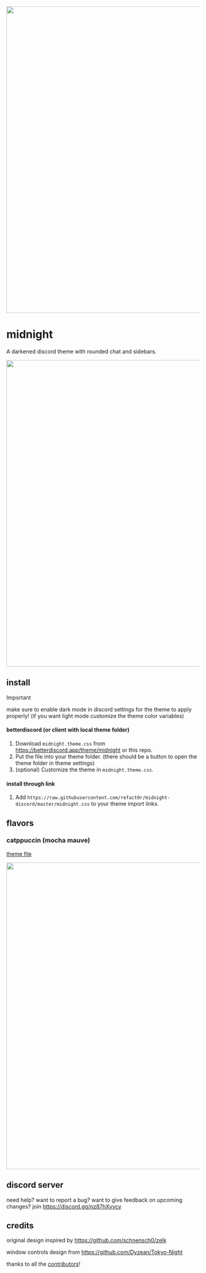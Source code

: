 <img width=800 src="https://github.com/refact0r/midnight-discord/assets/34758569/b831a8a7-1e7f-4114-9420-cbbb8e8f184f">

# midnight

A darkened discord theme with rounded chat and sidebars.

<img width=800 src="https://github.com/refact0r/midnight-discord/assets/34758569/cbe7667b-a462-43b6-b24d-cd9c1fc8236d">

## install

> [!IMPORTANT]  
> make sure to enable dark mode in discord settings for the theme to apply properly! (if you want light mode customize the theme color variables)

#### betterdiscord (or client with local theme folder)

1. Download `midnight.theme.css` from <https://betterdiscord.app/theme/midnight> or this repo.
2. Put the file into your theme folder. (there should be a button to open the theme folder in theme settings)
3. (optional) Customize the theme in `midnight.theme.css`.

#### install through link

1. Add `https://raw.githubusercontent.com/refact0r/midnight-discord/master/midnight.css` to your theme import links.

## flavors

### catppuccin (mocha mauve)

[theme file](https://github.com/refact0r/midnight-discord/blob/master/flavors/midnight-catppuccin.theme.css)

<img width=800 src="https://github.com/refact0r/midnight-discord/assets/34758569/00cfaa53-cecd-4acf-a860-6f8df4af4616">

## discord server

need help? want to report a bug? want to give feedback on upcoming changes? join <https://discord.gg/nz87hXyvcy>

## credits

original design inspired by <https://github.com/schnensch0/zelk>

window controls design from <https://github.com/Dyzean/Tokyo-Night>

thanks to all the [contributors](https://github.com/refact0r/midnight-discord/graphs/contributors)!
